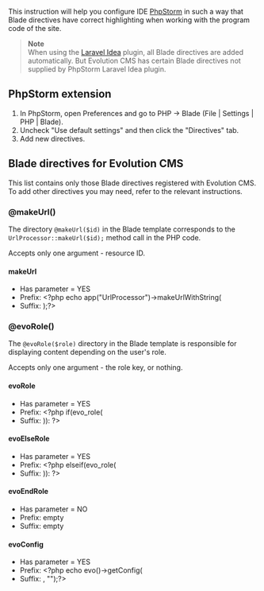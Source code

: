 This instruction will help you configure IDE [PhpStorm](https://jetbrains.com/phpstorm/) in such a way that Blade directives have correct highlighting when working with the program code of the site.

> **Note**  
> When using the [Laravel Idea](https://laravel-idea.com/) plugin, all Blade directives are added automatically. But Evolution CMS has certain Blade directives not supplied by PhpStorm Laravel Idea plugin.

## PhpStorm extension

1. In PhpStorm, open Preferences and go to PHP -> Blade (File | Settings | PHP | Blade).
2. Uncheck "Use default settings" and then click the "Directives" tab.
3. Add new directives.

## Blade directives for Evolution CMS

This list contains only those Blade directives registered with Evolution CMS. To add other directives you may need, refer to the relevant instructions.

### @makeUrl()

The directory `@makeUrl($id)` in the Blade template corresponds to the `UrlProcessor::makeUrl($id);` method call in the PHP code.

Accepts only one argument - resource ID.

#### makeUrl

* Has parameter = YES
* Prefix: <?php echo app("UrlProcessor")->makeUrlWithString(
* Suffix: );?>

### @evoRole()

The `@evoRole($role)` directory in the Blade template is responsible for displaying content depending on the user's role.

Accepts only one argument - the role key, or nothing.

#### evoRole

* Has parameter = YES
* Prefix: <?php if(evo_role(
* Suffix: )): ?>

#### evoElseRole

* Has parameter = YES
* Prefix: <?php elseif(evo_role(
* Suffix: )): ?>

#### evoEndRole

* Has parameter = NO
* Prefix: empty
* Suffix: empty

#### evoConfig

* Has parameter = YES
* Prefix: <?php echo evo()->getConfig(
* Suffix: , "");?>
